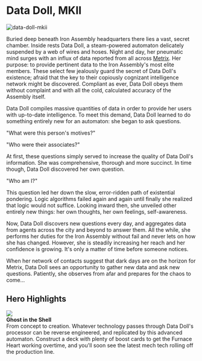 # Data Doll, MKII

![data-doll-mkii](https://d2hl7maqck52px.cloudfront.net/heroes-of-rathe/data-doll.webp)

Buried deep beneath Iron Assembly headquarters there lies a vast, secret chamber. Inside rests Data Doll, a steam-powered automaton delicately suspended by a web of wires and hoses. Night and day, her pneumatic mind surges with an influx of data reported from all across [Metrix](../world-of-rathe/metrix/metrix.md). Her purpose: to provide pertinent data to the Iron Assembly's most elite members. These select few jealously guard the secret of Data Doll's existence; afraid that the key to their copiously cognizant intelligence network might be discovered. Compliant as ever, Data Doll obeys them without complaint and with all the cold, calculated accuracy of the Assembly itself.

Data Doll compiles massive quantities of data in order to provide her users with up-to-date intelligence. To meet this demand, Data Doll learned to do something entirely new for an automaton: she began to ask questions.

"What were this person's motives?"

"Who were their associates?"

At first, these questions simply served to increase the quality of Data Doll's information. She was comprehensive, thorough and more succinct. In time though, Data Doll discovered her own question.

"Who am I?"

This question led her down the slow, error-ridden path of existential pondering. Logic algorithms failed again and again until finally she realized that logic would not suffice. Looking inward then, she unveiled other entirely new things: her own thoughts, her own feelings, self-awareness.

Now, Data Doll discovers new questions every day, and aggregates data from agents across the city and beyond to answer them. All the while, she performs her duties for the Iron Assembly without fail and never lets on how she has changed. However, she is steadily increasing her reach and her confidence is growing. It's only a matter of time before someone notices.

When her network of contacts suggest that dark days are on the horizon for Metrix, Data Doll sees an opportunity to gather new data and ask new questions. Patiently, she observes from afar and prepares for the chaos to come...

## Hero Highlights

<div class="hero-container">
  <img src="https://d2hl7maqck52px.cloudfront.net/heroes-of-rathe/data-doll-ghost-in-the-shell.webp" class="hero-icon" />
  <div class="hero-content">
    <b>Ghost in the Shell</b><br>
    From concept to creation. Whatever technology passes through Data Doll's processor can be reverse engineered, and replicated by this advanced automaton. Construct a deck with plenty of boost cards to get the Furnace Heart working overtime, and you'll soon see the latest mech tech rolling off the production line.
  </div>
</div>
